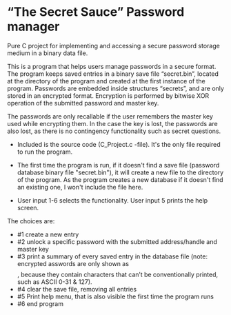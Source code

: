 # “The Secret Sauce” Password manager
Pure C project for implementing and accessing a secure password storage medium in a binary data file.

This is a program that helps users manage passwords in a secure format. The program
keeps saved entries in a binary save file “secret.bin”, located at the directory of the program
and created at the first instance of the program. Passwords are embedded inside structures
“secrets”, and are only stored in an encrypted format. Encryption is performed by bitwise XOR operation of the
submitted password and master key.

The passwords are only recallable if the user remembers the master key used while
encrypting them. In the case the key is lost, the passwords are also lost, as there is no
contingency functionality such as secret questions.

  - Included is the source code (C_Project.c -file). It's the only file required to run the
  program.

  - The first time the program is run, if it doesn't find a save file (password database
  binary file "secret.bin"), it will create a new file to the directory of the program. As the
  program creates a new database if it doesn't find an existing one, I won't include the
  file here.
  
  - User input 1-6 selects the functionality. User input 5 prints the help screen.
  
  The choices are:
  - #1 create a new entry
  - #2 unlock a specific password with the submitted address/handle and master key
  - #3 print a summary of every saved entry in the database file (note: encrypted asswords are only shown as $$$$, because they contain characters that
       can’t be conventionally printed, such as ASCII 0-31 & 127).
  - #4 clear the save file, removing all entries
  - #5 Print help menu, that is also visible the first time the program runs
  - #6 end program
